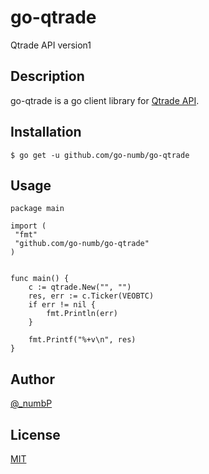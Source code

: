 # go-qtrade

Qtrade API version1

## Description

go-qtrade is a go client library for [Qtrade API](https://qtrade-exchange.github.io/qtrade-docs).

## Installation

```
$ go get -u github.com/go-numb/go-qtrade
```

## Usage
``` 
package main

import (
 "fmt"
 "github.com/go-numb/go-qtrade"
)


func main() {
	c := qtrade.New("", "")
	res, err := c.Ticker(VEOBTC)
	if err != nil {
		fmt.Println(err)
	}

	fmt.Printf("%+v\n", res)
}
```

## Author

[@_numbP](https://twitter.com/_numbP)

## License

[MIT](https://github.com/go-numb/go-qtrade/blob/master/LICENSE)
